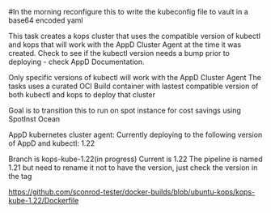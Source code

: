 #In the morning reconfigure this to write the kubeconfig file to vault in a base64 encoded yaml


This task creates a kops cluster that uses the compatible version of 
kubectl and kops that will work with the AppD Cluster Agent at the time it was created. 
Check to see if the kubectl version needs a bump prior to deploying - check AppD Documentation.

Only specific versions of kubectl will work with the AppD Cluster Agent
The tasks uses a curated OCI Build container with lastest compatible version of both kubectl and kops to deploy that cluster

Goal is to transition this to run on spot instance for cost savings using SpotInst Ocean

AppD kubernetes cluster agent:
Currently deploying to the following version of AppD and kubectl: 1.22

Branch is kops-kube-1.22(in progress)
Current is 1.22
The pipeline is named 1.21 but need to rename it not to have the version, just check the version in the tag

https://github.com/sconrod-tester/docker-builds/blob/ubuntu-kops/kops-kube-1.22/Dockerfile





